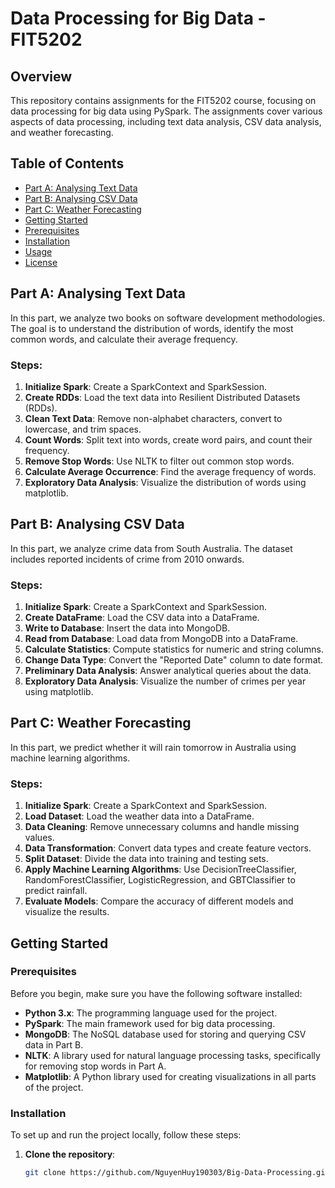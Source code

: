 # Data Processing for Big Data - FIT5202

## Overview

This repository contains assignments for the FIT5202 course, focusing on data processing for big data using PySpark. The assignments cover various aspects of data processing, including text data analysis, CSV data analysis, and weather forecasting.

## Table of Contents

- [Part A: Analysing Text Data](#part-a-analysing-text-data)
- [Part B: Analysing CSV Data](#part-b-analysing-csv-data)
- [Part C: Weather Forecasting](#part-c-weather-forecasting)
- [Getting Started](#getting-started)
- [Prerequisites](#prerequisites)
- [Installation](#installation)
- [Usage](#usage)
- [License](#license)

## Part A: Analysing Text Data

In this part, we analyze two books on software development methodologies. The goal is to understand the distribution of words, identify the most common words, and calculate their average frequency.

### Steps:
1. **Initialize Spark**: Create a SparkContext and SparkSession.
2. **Create RDDs**: Load the text data into Resilient Distributed Datasets (RDDs).
3. **Clean Text Data**: Remove non-alphabet characters, convert to lowercase, and trim spaces.
4. **Count Words**: Split text into words, create word pairs, and count their frequency.
5. **Remove Stop Words**: Use NLTK to filter out common stop words.
6. **Calculate Average Occurrence**: Find the average frequency of words.
7. **Exploratory Data Analysis**: Visualize the distribution of words using matplotlib.

## Part B: Analysing CSV Data

In this part, we analyze crime data from South Australia. The dataset includes reported incidents of crime from 2010 onwards.

### Steps:
1. **Initialize Spark**: Create a SparkContext and SparkSession.
2. **Create DataFrame**: Load the CSV data into a DataFrame.
3. **Write to Database**: Insert the data into MongoDB.
4. **Read from Database**: Load data from MongoDB into a DataFrame.
5. **Calculate Statistics**: Compute statistics for numeric and string columns.
6. **Change Data Type**: Convert the "Reported Date" column to date format.
7. **Preliminary Data Analysis**: Answer analytical queries about the data.
8. **Exploratory Data Analysis**: Visualize the number of crimes per year using matplotlib.

## Part C: Weather Forecasting

In this part, we predict whether it will rain tomorrow in Australia using machine learning algorithms.

### Steps:
1. **Initialize Spark**: Create a SparkContext and SparkSession.
2. **Load Dataset**: Load the weather data into a DataFrame.
3. **Data Cleaning**: Remove unnecessary columns and handle missing values.
4. **Data Transformation**: Convert data types and create feature vectors.
5. **Split Dataset**: Divide the data into training and testing sets.
6. **Apply Machine Learning Algorithms**: Use DecisionTreeClassifier, RandomForestClassifier, LogisticRegression, and GBTClassifier to predict rainfall.
7. **Evaluate Models**: Compare the accuracy of different models and visualize the results.

## Getting Started

### Prerequisites

Before you begin, make sure you have the following software installed:

- **Python 3.x**: The programming language used for the project.
- **PySpark**: The main framework used for big data processing.
- **MongoDB**: The NoSQL database used for storing and querying CSV data in Part B.
- **NLTK**: A library used for natural language processing tasks, specifically for removing stop words in Part A.
- **Matplotlib**: A Python library used for creating visualizations in all parts of the project.

### Installation

To set up and run the project locally, follow these steps:

1. **Clone the repository**:
   ```sh
   git clone https://github.com/NguyenHuy190303/Big-Data-Processing.git
